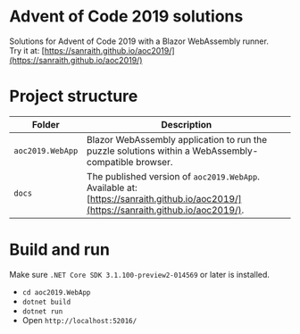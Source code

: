 # Advent of Code 2019 solutions
Solutions for Advent of Code 2019 with a Blazor WebAssembly runner.  
Try it at: [https://sanraith.github.io/aoc2019/](https://sanraith.github.io/aoc2019/)

# Project structure
| Folder    					| Description
| ---							| ---
| <code>aoc2019.WebApp</code>	| Blazor WebAssembly application to run the puzzle solutions within a WebAssembly-compatible browser.
| <code>docs</code>				| The published version of <code>aoc2019.WebApp</code>. Available  at: [https://sanraith.github.io/aoc2019/](https://sanraith.github.io/aoc2019/).

# Build and run
Make sure <code>.NET Core SDK 3.1.100-preview2-014569</code> or later is installed.  
- <code>cd aoc2019.WebApp</code>
- <code>dotnet build</code>
- <code>dotnet run</code>
- Open <code>http://localhost:52016/</code>
